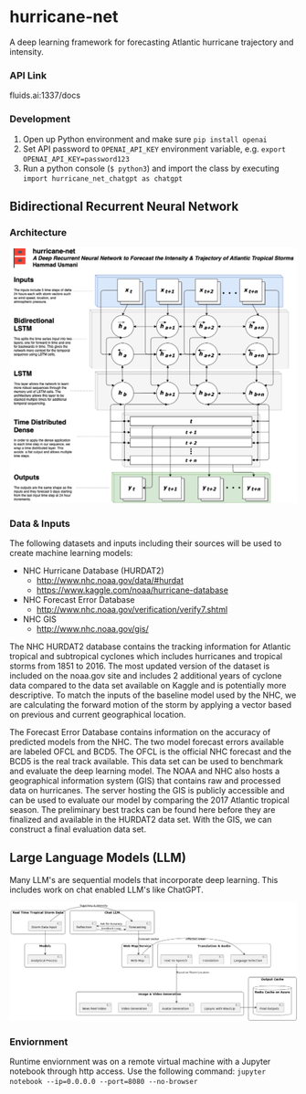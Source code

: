 # hurricane-net
A deep learning framework for forecasting Atlantic hurricane trajectory and intensity. 

### API Link

fluids.ai:1337/docs

### Development

1. Open up Python environment and make sure `pip install openai`
2. Set API password to `OPENAI_API_KEY` environment variable, e.g. `export OPENAI_API_KEY=password123`
3. Run a python console (`$ python3`) and import the class by executing `import hurricane_net_chatgpt as chatgpt`

## Bidirectional Recurrent Neural Network

### Architecture
![hurricane-net architecture](docs/hurricane-net-architecture.png)

### Data & Inputs

The following datasets and inputs including their sources will be used to create machine learning models:
- NHC Hurricane Database (HURDAT2)
    - http://www.nhc.noaa.gov/data/#hurdat
    - https://www.kaggle.com/noaa/hurricane-database
- NHC Forecast Error Database
    - http://www.nhc.noaa.gov/verification/verify7.shtml
- NHC GIS
    - http://www.nhc.noaa.gov/gis/
    
The NHC HURDAT2 database contains the tracking information for Atlantic tropical and subtropical cyclones which includes hurricanes and tropical storms from 1851 to 2016. The most updated version of the dataset is included on the noaa.gov site and includes 2 additional years of cyclone data compared to the data set available on Kaggle and is potentially more descriptive. To match the inputs of the baseline model used by the NHC, we are calculating the forward motion of the storm by applying a vector based on previous and current geographical location.

The Forecast Error Database contains information on the accuracy of predicted models from the NHC. The two model forecast errors available are labeled OFCL and BCD5. The OFCL is the official NHC forecast and the BCD5 is the real track available. This data set can be used to benchmark and evaluate the deep learning model. 
The NOAA and NHC also hosts a geographical information system (GIS) that contains raw and processed data on hurricanes. The server hosting the GIS is publicly accessible and can be used to evaluate our model by comparing the 2017 Atlantic tropical season. The preliminary best tracks can be found here before they are finalized and available in the HURDAT2 data set. With the GIS, we can construct a final evaluation data set. 

## Large Language Models (LLM)
Many LLM's are sequential models that incorporate deep learning. This includes work on chat enabled LLM's like ChatGPT.

![hurricane-net LLM architecture](docs/chat-architecture.png)

### Enviornment

Runtime enviornment was on a remote virtual machine with a Jupyter notebook through http access. Use the following command: `jupyter notebook --ip=0.0.0.0 --port=8080 --no-browser`
